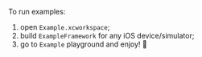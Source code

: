 To run examples:

1. open `Example.xcworkspace`;
2. build `ExampleFramework` for any iOS device/simulator;
3. go to `Example` playground and enjoy! 🕺


